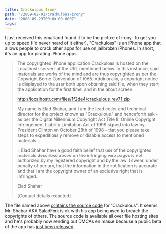 ```yaml
---
title: Crackulous Irony
path: "/2009-02-01/crackulous-irony"
date: "2008-09-29T00:00:00.000Z"
tags:
---
```

I just received this email and found it to be the picture of irony. To get you up to speed (I'd never heard of it either), "Crackulous" is an iPhone app that allows people to crack other apps for use on jailbroken iPhones. In short, it's an app for pirating iPhone apps.

<blockquote><p>The copyrighted iPhone application Crackulous is hosted on the Localhostr servers at the URL mentioned below. In this instance, said materials are works of the mind and are thus copyrighted as per the Copyright Berne Convention of 1988. Additionally, a copyright notice is displayed to the user both upon obtaining said file, when they start the application for the first time, and in the about screen.</p>

<p><a href="http://localhostr.com/files/1f2de4/crackulous_rev71.zip">http://localhostr.com/files/1f2de4/crackulous_rev71.zip</a></p>

<p>My name is Elad Shahar, and I am the lead coder and technical director for the project known as "Crackulous," and henceforth ask - as per the Digital Millennium Copyright Act Title II: Online Copyright Infringement Liability Limitation Act of 1999 signed into law by President Clinton on October 28th of 1998 - that you please take steps to expeditiously remove or disable access to mentioned materials.</p>

<p>I, Elad Shahar have a good faith belief that use of the copyrighted materials described above on the infringing web pages is not authorized by my registered copyright and by the law. I swear, under penalty of perjury, that the information in the notification is accurate and that I am the copyright owner of an exclusive right that is infringed.</p>

<p>Elad Shahar</p>
<p>[Contact details redacted]</p>
</blockquote>

The file named above <a href="http://www.funkyspacemonkey.com/crackulous-cancelled">contains the source code</a> for "Crackulous". It seems Mr. Shahar AKA SaladFork is ok with his app being used to breach the copyrights of others. The source code is available all over file hosting sites and he's probably now sending out DMCAs en masse because a public beta of the app has <a href="http://hackulo.us/forums/index.php?showtopic=12255">just been released</a>.
